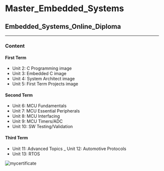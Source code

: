 # Master_Embedded_Systems

## Embedded_Systems_Online_Diploma
___
### Content
#### First Term 
- Unit 2: C Programming image
- Unit 3: Embedded C image
- Unit 4: System Architect image
- Unit 5: First Term Projects image
#### Second Term 
- Unit 6: MCU Fundamentals
- Unit 7: MCU Essential Peripherals
- Unit 8: MCU Interfacing
- Unit 9: MCU Timers/ADC
- Unit 10: SW Testing/Validation
#### Third Term 
- Unit 11: Advanced Topics
_ Unit 12: Automotive Protocols
- Unit 13: RTOS

![mycertificate](https://github.com/Seifeldin-Ahmed/Master_Embedded_Systems/assets/120275931/01884623-2cd4-4090-8b8a-8cc13514caa0)
